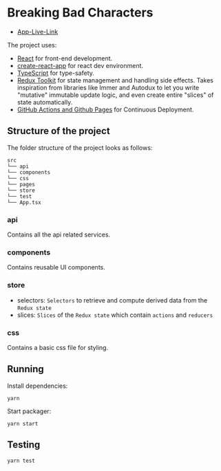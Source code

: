 # Breaking Bad Characters

- [App-Live-Link]()

The project uses:

-   [React](https://reactjs.org/docs/getting-started.html) for front-end development.
-   [create-react-app](https://reactjs.org/docs/create-a-new-react-app.html) for react dev environment.
-   [TypeScript](https://www.typescriptlang.org/docs/home.html) for type-safety.
-   [Redux Toolkit](https://redux.js.org/api/api-reference) for state management and handling side effects.
    Takes inspiration from libraries like Immer and Autodux to let you write "mutative" immutable update logic, and even create entire "slices" of state automatically.
-   [GitHub Actions and Github Pages]() for Continuous Deployment.

## Structure of the project

The folder structure of the project looks as follows:

```
src
└── api
└── components
└── css
└── pages
└── store
└── test
└── App.tsx
```

### api

Contains all the api related services.

### components

Contains reusable UI components.


### store

-   selectors: `Selectors` to retrieve and compute derived data from the `Redux state`
-   slices: `Slices` of the `Redux state` which contain `actions` and `reducers`

### css

Contains a basic css file for styling.

## Running

Install dependencies:

```
yarn
```

Start packager:

```
yarn start
```

## Testing

```
yarn test
```
